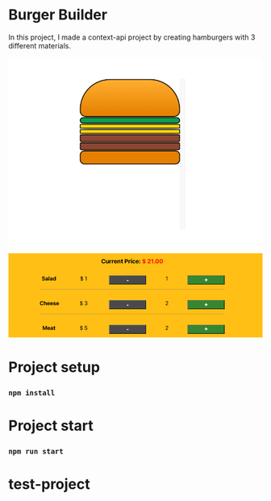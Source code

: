# Burger Builder

In this project, I made a context-api project by creating hamburgers with 3 different materials.

<p align="center">
  <img src="/burger-builder.png" alt="burger-builder"/>
</p>


# Project setup

### `npm install`

# Project start

### `npm run start`

# test-project
